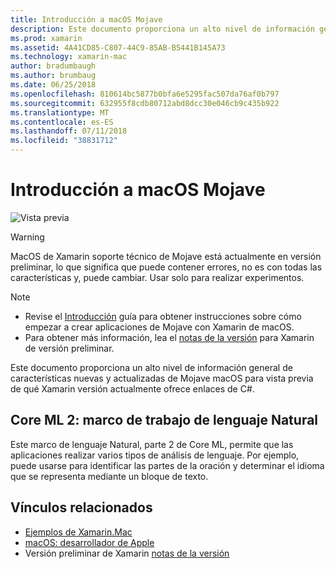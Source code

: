 ```yaml
---
title: Introducción a macOS Mojave
description: Este documento proporciona un alto nivel de información general de características nuevas y actualizadas de Mojave macOS para vista previa de qué Xamarin versión actualmente ofrece enlaces de C#.
ms.prod: xamarin
ms.assetid: 4A41CD85-C807-44C9-85AB-B5441B145A73
ms.technology: xamarin-mac
author: bradumbaugh
ms.author: brumbaug
ms.date: 06/25/2018
ms.openlocfilehash: 810614bc5877b0bfa6e5295fac507da76af0b797
ms.sourcegitcommit: 632955f8cdb80712abd8dcc30e046cb9c435b922
ms.translationtype: MT
ms.contentlocale: es-ES
ms.lasthandoff: 07/11/2018
ms.locfileid: "38831712"
---
```

# <a name="introduction-to-macos-mojave"></a>Introducción a macOS Mojave

![Vista previa](~/media/shared/preview.png)

> [!WARNING]
> MacOS de Xamarin soporte técnico de Mojave está actualmente en versión preliminar, lo que significa que puede contener errores, no es con todas las características y, puede cambiar. Usar solo para realizar experimentos.

> [!NOTE]
> - Revise el [Introducción](~/mac/platform/introduction-to-macos-mojave/get-started.md) guía para obtener instrucciones sobre cómo empezar a crear aplicaciones de Mojave con Xamarin de macOS.
> - Para obtener más información, lea el [notas de la versión](https://releases.xamarin.com/preview-release-xcode-10-beta/) para Xamarin de versión preliminar.

Este documento proporciona un alto nivel de información general de características nuevas y actualizadas de Mojave macOS para vista previa de qué Xamarin versión actualmente ofrece enlaces de C#.

## <a name="core-ml-2-natural-language-framework"></a>Core ML 2: marco de trabajo de lenguaje Natural

Este marco de lenguaje Natural, parte 2 de Core ML, permite que las aplicaciones realizar varios tipos de análisis de lenguaje. Por ejemplo, puede usarse para identificar las partes de la oración y determinar el idioma que se representa mediante un bloque de texto.

## <a name="related-links"></a>Vínculos relacionados

- [Ejemplos de Xamarin.Mac](https://developer.xamarin.com/samples/mac/)
- [macOS: desarrollador de Apple](https://developer.apple.com/macos/)
- Versión preliminar de Xamarin [notas de la versión](https://releases.xamarin.com/preview-release-xcode-10-beta/)
